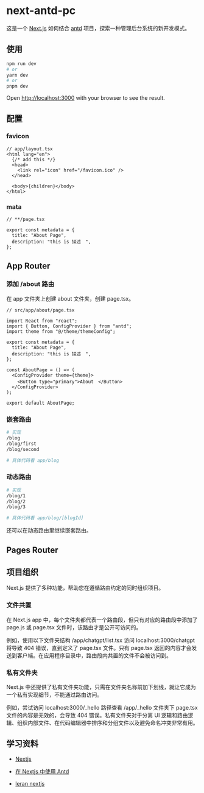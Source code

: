 # next-antd-pc

这是一个 [Next.js](https://nextjs.org/) 如何结合 [antd](https://ant.design/docs/react/use-with-next-cn#%E4%BD%BF%E7%94%A8-nextjs-%E7%9A%84-app-router) 项目，探索一种管理后台系统的新开发模式。

## 使用

```bash
npm run dev
# or
yarn dev
# or
pnpm dev
```

Open [http://localhost:3000](http://localhost:3000) with your browser to see the result.

## 配置

### favicon

```tsx
// app/layout.tsx
<html lang="en">
  {/* add this */}
  <head>
    <link rel="icon" href="/favicon.ico" />
  </head>

  <body>{children}</body>
</html>
```

### mata

```tsx
// **/page.tsx

export const metadata = {
  title: "About Page",
  description: "this is 描述　",
};
```

## App Router

### 添加 /about 路由

在 app 文件夹上创建 about 文件夹，创建 page.tsx。

```tsx
// src/app/about/page.tsx

import React from "react";
import { Button, ConfigProvider } from "antd";
import theme from "@/theme/themeConfig";

export const metadata = {
  title: "About Page",
  description: "this is 描述　",
};

const AboutPage = () => (
  <ConfigProvider theme={theme}>
    <Button type="primary">About　</Button>
  </ConfigProvider>
);

export default AboutPage;
```

### 嵌套路由

```bash
# 实现
/blog
/blog/first
/blog/second

# 具体代码看 app/blog
```

### 动态路由

```bash
# 实现
/blog/1
/blog/2
/blog/3

# 具体代码看 app/blog/[blogId]
```

还可以在动态路由里继续嵌套路由。

## Pages Router

## 项目组织

Next.js 提供了多种功能，帮助您在遵循路由约定的同时组织项目。

### 文件共置

在 Next.js app 中，每个文件夹都代表一个路由段，但只有对应的路由段中添加了 page.js 或 page.tsx 文件时，该路由才是公开可访问的。

例如，使用以下文件夹结构 /app/chatgpt/list.tsx 访问 localhost:3000/chatgpt 将导致 404 错误，直到定义了 page.tsx 文件。只有 page.tsx 返回的内容才会发送到客户端。在应用程序目录中，路由段内共置的文件不会被访问到。

### 私有文件夹

Next.js 中还提供了私有文件夹功能，只需在文件夹名称前加下划线，就让它成为一个私有实现细节，不能通过路由访问。

例如，尝试访问 localhost:3000/\_hello 路径查看 /app/\_hello 文件夹下 page.tsx 文件的内容是无效的，会导致 404 错误。私有文件夹对于分离 UI 逻辑和路由逻辑、组织内部文件、在代码编辑器中排序和分组文件以及避免命名冲突非常有用。

## 学习资料

- [Nextjs](https://nextjs.org/docs)

- [在 Nextjs 中使用 Antd](https://ant.design/docs/react/use-with-next-cn)

- [leran nextjs](https://www.slingacademy.com/article/how-to-highlight-currently-active-link-in-next-js/)
